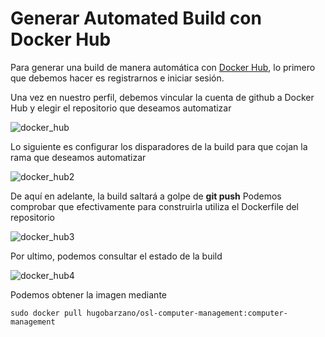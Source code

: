 # Generar Automated Build con Docker Hub

Para generar una build de manera automática con [Docker Hub](https://hub.docker.com/),
lo primero que debemos hacer es registrarnos e iniciar sesión.

Una vez en nuestro perfil, debemos vincular la cuenta de github a Docker Hub y elegir el repositorio que
deseamos automatizar

![docker_hub](https://www.dropbox.com/s/70lqtckzqjmz0f7/docker_hub.png?dl=1)

Lo siguiente es configurar los disparadores de la build para que cojan la rama que deseamos automatizar

![docker_hub2](https://www.dropbox.com/s/4oa3svnpn6ody2m/docker_hub2.png?dl=1)

De aquí en adelante, la build saltará a golpe de **git push**
Podemos comprobar que efectivamente para construirla utiliza el Dockerfile  del repositorio

![docker_hub3](https://www.dropbox.com/s/kso18cybcmoxdek/docker_hub3.png?dl=1) 

Por ultimo, podemos consultar el estado de la build

![docker_hub4](https://www.dropbox.com/s/aswlbojzljnr87a/docker_hub4.png?dl=1)

Podemos obtener la imagen mediante 

	sudo docker pull hugobarzano/osl-computer-management:computer-management
